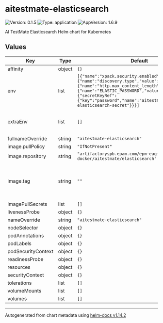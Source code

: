 # aitestmate-elasticsearch

![Version: 0.1.5](https://img.shields.io/badge/Version-0.1.5-informational?style=flat-square) ![Type: application](https://img.shields.io/badge/Type-application-informational?style=flat-square) ![AppVersion: 1.6.9](https://img.shields.io/badge/AppVersion-1.6.9-informational?style=flat-square)

AI TestMate Elasticsearch Helm chart for Kubernetes

## Values

| Key | Type | Default | Description |
|-----|------|---------|-------------|
| affinity | object | `{}` |  |
| env | list | `[{"name":"xpack.security.enabled","value":"true"},{"name":"discovery.type","value":"single-node"},{"name":"http.max_content_length","value":"40MB"},{"name":"ELASTIC_PASSWORD","valueFrom":{"secretKeyRef":{"key":"password","name":"aitestmate-elasticsearch-secret"}}}]` | Environment variables passed into container |
| extraEnv | list | `[]` | Additional environment passed into container |
| fullnameOverride | string | `"aitestmate-elasticsearch"` |  |
| image.pullPolicy | string | `"IfNotPresent"` |  |
| image.repository | string | `"artifactoryspb.epam.com/epm-eag-docker/aitestmate/elasticsearch"` |  |
| image.tag | string | `""` | Overrides the image tag whose default is the chart appVersion. |
| imagePullSecrets | list | `[]` |  |
| livenessProbe | object | `{}` |  |
| nameOverride | string | `"aitestmate-elasticsearch"` |  |
| nodeSelector | object | `{}` |  |
| podAnnotations | object | `{}` |  |
| podLabels | object | `{}` |  |
| podSecurityContext | object | `{}` |  |
| readinessProbe | object | `{}` |  |
| resources | object | `{}` |  |
| securityContext | object | `{}` |  |
| tolerations | list | `[]` |  |
| volumeMounts | list | `[]` |  |
| volumes | list | `[]` |  |

----------------------------------------------
Autogenerated from chart metadata using [helm-docs v1.14.2](https://github.com/norwoodj/helm-docs/releases/v1.14.2)

